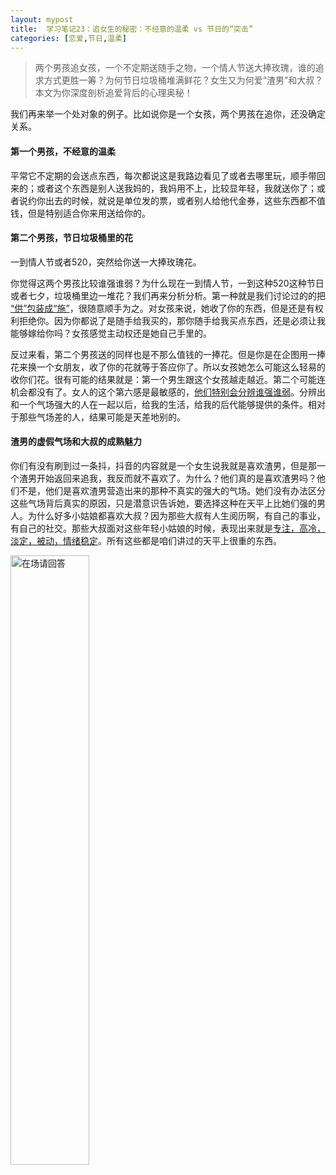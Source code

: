 ```yaml
---
layout: mypost
title:  学习笔记23：追女生的秘密：不经意的温柔 vs 节日的“突击”
categories: [恋爱,节日,温柔]
---
```


> 两个男孩追女孩，一个不定期送随手之物，一个情人节送大捧玫瑰，谁的追求方式更胜一筹？为何节日垃圾桶堆满鲜花？女生又为何爱“渣男”和大叔？本文为你深度剖析追爱背后的心理奥秘！

我们再来举一个处对象的例子。比如说你是一个女孩，两个男孩在追你，还没确定关系。

#### 第一个男孩，不经意的温柔
平常它不定期的会送点东西，每次都说这是我路边看见了或者去哪里玩，顺手带回来的；或者这个东西是别人送我妈的，我妈用不上，比较显年轻，我就送你了；或者说约你出去的时候，就说是单位发的票，或者别人给他代金券，这些东西都不值钱，但是特别适合你来用送给你的。

#### 第二个男孩，节日垃圾桶里的花
一到情人节或者520，突然给你送一大捧玫瑰花。

你觉得这两个男孩比较谁强谁弱？为什么现在一到情人节，一到这种520这种节日或者七夕，垃圾桶里边一堆花？我们再来分析分析。第一种就是我们讨论过的的把 [“供”包装成“施”](https://www.zahui.top/posts/2025/09/23/grant-to-supply.html)，很随意顺手为之。对女孩来说，她收了你的东西，但是还是有权利拒绝你。因为你都说了是随手给我买的，那你随手给我买点东西，还是必须让我能够嫁给你吗？女孩感觉主动权还是她自己手里的。

反过来看，第二个男孩送的同样也是不那么值钱的一捧花。但是你是在企图用一捧花来换一个女朋友，收了你的花就等于答应你了。所以女孩她怎么可能这么轻易的收你们花。很有可能的结果就是：第一个男生跟这个女孩越走越近。第二个可能连机会都没有了。女人的这个第六感是最敏感的，[他们特别会分辨谁强谁弱](https://www.zahui.top/posts/2025/04/21/jiaowang-tianping.html)。分辨出和一个气场强大的人在一起以后，给我的生活，给我的后代能够提供的条件。相对于那些气场差的人，结果可能是天差地别的。

#### 渣男的虚假气场和大叔的成熟魅力
你们有没有刷到过一条抖，抖音的内容就是一个女生说我就是喜欢渣男，但是那一个渣男开始返回来追我，我反而就不喜欢了。为什么？他们真的是喜欢渣男吗？他们不是，他们是喜欢渣男营造出来的那种不真实的强大的气场。她们没有办法区分这些气场背后真实的原因，只是潜意识告诉她，要选择这种在天平上比她们强的男人。为什么好多小姑娘都喜欢大叔？因为那些大叔有人生阅历啊，有自己的事业，有自己的社交。那些大叔面对这些年轻小姑娘的时候，表现出来就是[专注，高冷，淡定，被动，情绪稳定](https://www.zahui.top/posts/2025/04/21/jiaowang-tianping.html)。所有这些都是咱们讲过的天平上很重的东西。

<img src="https://i.ooxx.ooo/i/YTYzZ.jpg" alt= "在场请回答" width="50%" height="50%">

